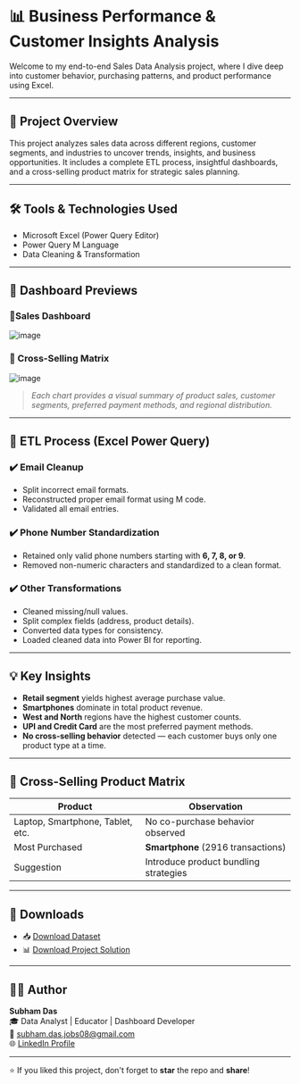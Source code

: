 # 📊 Business Performance & Customer Insights Analysis

Welcome to my end-to-end Sales Data Analysis project, where I dive deep into customer behavior, purchasing patterns, and product performance using Excel.

---

## 🚀 Project Overview

This project analyzes sales data across different regions, customer segments, and industries to uncover trends, insights, and business opportunities. It includes a complete ETL process, insightful dashboards, and a cross-selling product matrix for strategic sales planning.

---

## 🛠️ Tools & Technologies Used

- Microsoft Excel (Power Query Editor)
- Power Query M Language
- Data Cleaning & Transformation

---

## 📸 Dashboard Previews

### 🔹Sales Dashboard

![image](https://github.com/user-attachments/assets/f73d2c8b-246b-4018-867d-b076599b6222)

### 🔹 Cross-Selling Matrix

![image](https://github.com/user-attachments/assets/88e66dea-d9d4-4e81-8c77-dbff210d0572)

> *Each chart provides a visual summary of product sales, customer segments, preferred payment methods, and regional distribution.*

---

## 🔄 ETL Process (Excel Power Query)

### ✔️ Email Cleanup
- Split incorrect email formats.
- Reconstructed proper email format using M code.
- Validated all email entries.

### ✔️ Phone Number Standardization
- Retained only valid phone numbers starting with **6, 7, 8, or 9**.
- Removed non-numeric characters and standardized to a clean format.

### ✔️ Other Transformations
- Cleaned missing/null values.
- Split complex fields (address, product details).
- Converted data types for consistency.
- Loaded cleaned data into Power BI for reporting.

---

## 💡 Key Insights

- **Retail segment** yields highest average purchase value.
- **Smartphones** dominate in total product revenue.
- **West and North** regions have the highest customer counts.
- **UPI and Credit Card** are the most preferred payment methods.
- **No cross-selling behavior** detected — each customer buys only one product type at a time.

---

## 🔁 Cross-Selling Product Matrix

| Product         | Observation |
|----------------|-------------|
| Laptop, Smartphone, Tablet, etc. | No co-purchase behavior observed |
| Most Purchased | **Smartphone** (2916 transactions) |
| Suggestion | Introduce product bundling strategies |

---

## 📂 Downloads

- 📥 [Download Dataset](https://drive.google.com/drive/folders/1i9_GNoFwRzimNZrbSUevrqN-4DzYiJtr?usp=sharing)  
- 📊 [Download Project Solution](https://drive.google.com/drive/folders/1i9_GNoFwRzimNZrbSUevrqN-4DzYiJtr?usp=sharing)  

---

## 🧑‍💻 Author

**Subham Das**  
🎓 Data Analyst | Educator | Dashboard Developer  
📧 subham.das.jobs08@gmail.com  
🌐 [LinkedIn Profile](https://www.linkedin.com/in/subham-das-6a7809198/?trk=opento_sprofile_details)  

---

⭐ If you liked this project, don't forget to **star** the repo and **share**!


